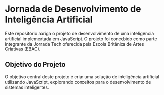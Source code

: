 # Jornada de Desenvolvimento de Inteligência Artificial

Este repositório abriga o projeto de desenvolvimento de uma inteligência artificial implementada em JavaScript. O projeto foi concebido como parte integrante da Jornada Tech oferecida pela Escola Britânica de Artes Criativas (EBAC).

## Objetivo do Projeto

O objetivo central deste projeto é criar uma solução de inteligência artificial utilizando JavaScript, explorando conceitos para o desenvolvimento de sistemas inteligentes.
